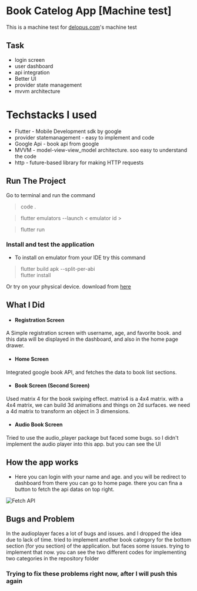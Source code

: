 # Book Catelog App [Machine test]

 This is a machine test for [delopus.com](https://www.delopus.com/project)'s machine test

## Task
- login screen
- user dashboard
- api integration
- Better UI
- provider state management
- mvvm architecture


# Techstacks I used

- Flutter - Mobile Development sdk by google
- provider statemanagement - easy to implement and code
- Google Api - book api from google
- MVVM - model-view-view_model architecture. soo easy to understand the code 
- http - future-based library for making HTTP requests


## Run The Project

Go to terminal and run the command
> code .

> flutter emulators --launch < emulator id >

> flutter run

### Install and test the application

- To install on emulator from your IDE try this command
> flutter build apk --split-per-abi    
> flutter install 

Or try on your physical device. download from [here](https://drive.google.com/file/d/1h0tQGT9v0kWYFVQ-fTNNGQzHMiqYmfuL/view?usp=sharing)


## What I Did

- #### Registration Screen
A Simple registration screen with username, age, and favorite book. and this data will be displayed in the dashboard, and also in the home page drawer.

- #### Home Screen 
Integrated google book API, and fetches the data to book list sections.

- #### Book Screen (Second Screen)
Used matrix 4 for the book swiping effect. matrix4 is a 4x4 matrix. with a 4x4 matrix, we can build 3d animations and things on 2d surfaces. we need a 4d matrix to transform an object in 3 dimensions.

- #### Audio Book Screen
Tried to use the audio_player package but faced some bugs. so I didn't implement the audio player into this app. but you can see the UI



## How the app works

- Here you can login with your name and age. and you will be redirect to dashboard from there you can go to home page.
there you can fina a button to fetch the api datas on top right.

![Fetch API](https://lh3.googleusercontent.com/Bm-AgNjKfx-Jh_1ksYK-771qcJ5dfcLLpZDS9zFNLfB-sD1vE5RrDcpykBoIVKQHuolcAl-hUY69SYcgv7wbm4RuggFA-eevLSN_iEORnya02u0UgNtnKSuD2dnLIrKXFCI-ZOwamSJNzjCuhjyFLkYu2r3uIA692b0Lr_Sk3CW7si_T48uGpAA3KizJXRZuUdegjcw3hGD53pjVDrbV0seiLVFtIYLYXwiq6qbMJTzVImlWTIvYSBZuYPpmstLG69hzmwEVmIG4B698Jzy3URqeAVme4qTFasqFUkTFI1UAmNrnnK_f1RyL97rflTlK4dGP-ChT-TgZkpcLC4bWH0dujWSBkGYHpzAT_xJ9r0LlPsyhSXDdxmkvQ8TQ3Q0UPoS40SWO-4f_juqD_7iqYCLyqzXVKv1cDryW_cCQFREZIxsNe4CdKl-AYSKNSDxcj8ROxY7G6M7R2u7gNg0nIWgloVnd5fCwtPq-YYDnYM5AW4aYgicymkaT9zig-VeCq7x4QM7B-LEOw62-96sRFZBM7ZqCS9Q9p9wbChV-dp4HcZyUet4BHlyMv_v5pFyfI4q8ZXM2xu-YXCMRvN4UkBo6058zcs-RpNTj8fYrL2CjxJp6t89RmNrj5rharrSXXQGSxvnRVIe4rlK4NC5NzBt7UxLkAWP2yHfTrVY60vrNSQuUEJQ7HcwjogeyYWJTbrEUAF3DKx-DNvGdf4zFte8UICcQtoc3a0_jr8cqxCSbDyNcgxUVWbEcbxSCNd5c46Z2e1RSDNXD47_dNq1dV2JrN5BB6qg_PS1bs3SixLIF9rnZelR7diZ3QLyqnh_4AhEmQtxoJe1WWTcMzByP3yULA4VU7aQYy2fhXg2Qnkwh-6M5nLK6l4hvMdCStyWL3c93wBDdTZfeOrGfvojmCorkrk0NNJh7mC4nO9eDeedH7fUvPll_x9mwiJ5H3dTMh4lJr1a48Lk0Irc883nTTZRv07qsUoewjVjRchAembF97LOw1I8XkqXXjPWBMTrHaszsfrXDLkBNSYIsVaJtcQrOPL-yc-PeL-vQVPCwtFuDmJ0OxR_8M-bZ0SW-ggu_39nSQoqv73xCl2FC8O2GOa4wPA=w643-h687-no?authuser=1)


## Bugs and Problem 

In the audioplayer faces a lot of bugs and issues. and I dropped the idea due to lack of time.
tried to implement another book category for the bottom section (for you section) of the application. but faces some issues. trying to implement that now. you can see the two different codes for implementing two categories in the repository folder

### Trying to fix these problems right now, after I will push this again

